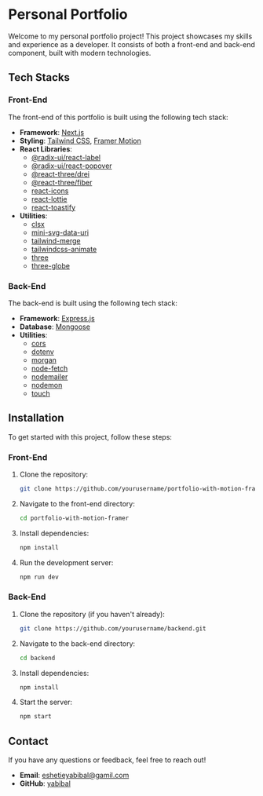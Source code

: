 # Personal Portfolio

Welcome to my personal portfolio project! This project showcases my skills and experience as a developer. It consists of both a front-end and back-end component, built with modern technologies.

## Tech Stacks

### Front-End

The front-end of this portfolio is built using the following tech stack:

- **Framework**: [Next.js](https://nextjs.org/)
- **Styling**: [Tailwind CSS](https://tailwindcss.com/), [Framer Motion](https://www.framer.com/api/motion/)
- **React Libraries**:
  - [@radix-ui/react-label](https://www.radix-ui.com/docs/primitives/components/label)
  - [@radix-ui/react-popover](https://www.radix-ui.com/docs/primitives/components/popover)
  - [@react-three/drei](https://github.com/utsuboco/react-three-drei)
  - [@react-three/fiber](https://github.com/utsuboco/react-three-fiber)
  - [react-icons](https://react-icons.github.io/react-icons/)
  - [react-lottie](https://www.npmjs.com/package/react-lottie)
  - [react-toastify](https://fkhadra.github.io/react-toastify/)
- **Utilities**:
  - [clsx](https://github.com/lukeed/clsx)
  - [mini-svg-data-uri](https://www.npmjs.com/package/mini-svg-data-uri)
  - [tailwind-merge](https://github.com/anhdht/tailwind-merge)
  - [tailwindcss-animate](https://github.com/anishkny/tailwindcss-animate)
  - [three](https://threejs.org/)
  - [three-globe](https://github.com/vasturiano/three-globe)

### Back-End

The back-end is built using the following tech stack:

- **Framework**: [Express.js](https://expressjs.com/)
- **Database**: [Mongoose](https://mongoosejs.com/)
- **Utilities**:
  - [cors](https://www.npmjs.com/package/cors)
  - [dotenv](https://www.npmjs.com/package/dotenv)
  - [morgan](https://github.com/expressjs/morgan)
  - [node-fetch](https://www.npmjs.com/package/node-fetch)
  - [nodemailer](https://nodemailer.com/)
  - [nodemon](https://nodemon.io/)
  - [touch](https://www.npmjs.com/package/touch)

## Installation

To get started with this project, follow these steps:

### Front-End

1. Clone the repository:
    ```bash
    git clone https://github.com/yourusername/portfolio-with-motion-framer.git
    ```
2. Navigate to the front-end directory:
    ```bash
    cd portfolio-with-motion-framer
    ```
3. Install dependencies:
    ```bash
    npm install
    ```
4. Run the development server:
    ```bash
    npm run dev
    ```

### Back-End

1. Clone the repository (if you haven't already):
    ```bash
    git clone https://github.com/yourusername/backend.git
    ```
2. Navigate to the back-end directory:
    ```bash
    cd backend
    ```
3. Install dependencies:
    ```bash
    npm install
    ```
4. Start the server:
    ```bash
    npm start
    ```



## Contact

If you have any questions or feedback, feel free to reach out!

- **Email**: eshetieyabibal@gamil.com
- **GitHub**: [yabibal](https://github.com/yab112)

